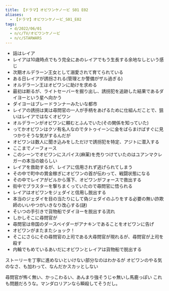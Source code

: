 ```yaml
---
title: 【ドラマ】オビワンケノービ S01 E02
aliases:
  - 【ドラマ】オビワンケノービ_S01_E02
tags:
  - d/2022/06/01
  - n/c/TV/オビワンケノービ
  - n/c/STARWARS
---
```


- 話はレイア
- レイアは10歳時点でもう完全にあのレイアでもう生長する余地なしという感じ
- 次期オルデラーン王女として溺愛されて育てられている
- ある日レイアが誘拐される(管理とか警備がザル過ぎる)
- オルデラーン王はオビワンに助けを求める
- 最初は断るが、ライトセーバーを掘り出し、誘拐犯を追跡した結果であるダイヨーという星へ向かう
- ダイヨーはブレードランナーみたいな都市
- レイアの誘拐は実は尋問官の一人が手柄をあげるために仕組んだことで、狙いはレイアではなくオビワン
- オルデラーンがオビワンに頼むとふんでいた(その関係を知っていた)
- ってかオビワンはクソ有名人なのでタトゥイーンに金をばらまけばすぐに見つかりそうな気がするんだが
- オビワンは数人に聞き込みをしただけで誘拐犯を特定、アジトに潜入する
- ここまでノーフォース
- このシーンでオビワンにスパイス(麻薬)を売りつけていたのはユアンマクレガーの本当の娘らしい
- レイアを救助するが、レイアに信用されず逃げられてしまう
- その中で町中の賞金稼ぎにオビワンの首が伝わって、戦闘状態になる
- その中でレイアがビルから落下、オビワンがフォースで救出する
- 街中でブラスターを撃ちまくっていたので尋問官に悟られる
- レイアはオビワンをジェダイと信用し脱出する
- 本当のジェダイを目の当たりにして偽ジェダイのふりをする必要の無い詐欺師のいいやつがいきなり改心する(謎)
- そいつの手引きで貨物船でダイヨーを脱出する流れ
- しかしそこに尋問官が
- 尋問官は帝国のダースベイダーがアナキンであることをオビワンに告げ
- オビワンがまたまたショック！
- そこにさらにその尋問官の上司である大尋問官が現れるが、尋問官が上司を殺す
- 内輪でもめているあいだにオビワンとレイアは貨物船で脱出する

ストーリーを丁寧に進めないといけない部分なのはわかるが
オビワンのやる気のなさ、も加わって、なんだかスカッとしない

尋問官が怖く無い、かっこわるい、あんまり強そうじゃ無いし馬鹿っぽい
これも問題だろうな。マンダロリアンなら瞬殺してそうだし。










